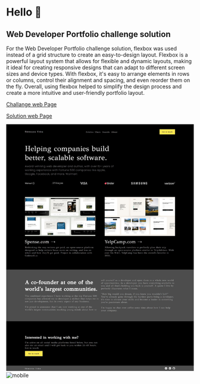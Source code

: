 
# Hello 👋

## Web Developer Portfolio challenge solution 

For the Web Developer Portfolio challenge solution, flexbox was used instead of a grid structure to create an easy-to-design layout. Flexbox is a powerful layout system that allows for flexible and dynamic layouts, making it ideal for creating responsive designs that can adapt to different screen sizes and device types. With flexbox, it's easy to arrange elements in rows or columns, control their alignment and spacing, and even reorder them on the fly. Overall, using flexbox helped to simplify the design process and create a more intuitive and user-friendly portfolio layout.

[Challange web Page](https://www.codewell.cc/challenges/web-developer-portfolio--617d4897a383e41090a3e46f)

[Solution web Page](https://kisacasumderler.github.io/web-siteler/Web-Developer-Portfolio/index.html)


![desktop](./preview/chrome-capture-2023-3-22.png "desktop")
![mobile](./preview/chrome-capture-2023-3-22-1.png "mobile")
